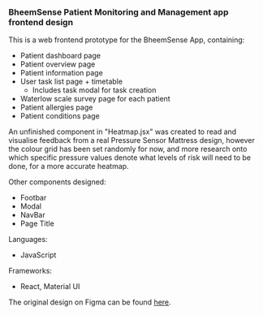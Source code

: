 ### BheemSense Patient Monitoring and Management app frontend design

This is a web frontend prototype for the BheemSense App, containing: 
* Patient dashboard page
* Patient overview page
* Patient information page
* User task list page + timetable
  * Includes task modal for task creation
* Waterlow scale survey page for each patient
* Patient allergies page
* Patient conditions page

An unfinished component in "Heatmap.jsx" was created to read and visualise feedback from a real Pressure Sensor Mattress design, however the colour grid has been set randomly for now, 
and more research onto which specific pressure values denote what levels of risk will need to be done, for a more accurate heatmap. 

Other components designed: 
* Footbar
* Modal
* NavBar
* Page Title

Languages: 
* JavaScript

Frameworks: 
* React, Material UI

The original design on Figma can be found [here](https://www.figma.com/design/xkH4dwvmjOB7wGqkijWYM8/BheemSense-UX-UI?node-id=0-1&t=IX6ELrAkod8pJ6mV-1).
